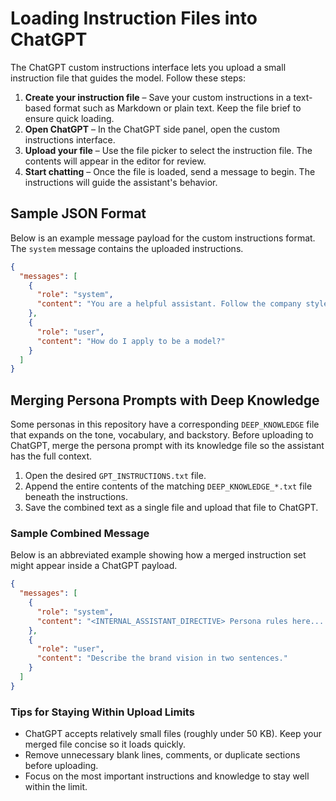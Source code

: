 # Loading Instruction Files into ChatGPT

The ChatGPT custom instructions interface lets you upload a small instruction file that guides the model. Follow these steps:

1. **Create your instruction file** – Save your custom instructions in a text-based format such as Markdown or plain text. Keep the file brief to ensure quick loading.
2. **Open ChatGPT** – In the ChatGPT side panel, open the custom instructions interface.
3. **Upload your file** – Use the file picker to select the instruction file. The contents will appear in the editor for review.
4. **Start chatting** – Once the file is loaded, send a message to begin. The instructions will guide the assistant's behavior.

## Sample JSON Format

Below is an example message payload for the custom instructions format. The `system` message contains the uploaded instructions.
```json
{
  "messages": [
    {
      "role": "system",
      "content": "You are a helpful assistant. Follow the company style guide and keep responses brief."
    },
    {
      "role": "user",
      "content": "How do I apply to be a model?"
    }
  ]
}
```

## Merging Persona Prompts with Deep Knowledge

Some personas in this repository have a corresponding `DEEP_KNOWLEDGE` file that expands on the tone, vocabulary, and backstory. Before uploading to ChatGPT, merge the persona prompt with its knowledge file so the assistant has the full context.

1. Open the desired `GPT_INSTRUCTIONS.txt` file.
2. Append the entire contents of the matching `DEEP_KNOWLEDGE_*.txt` file beneath the instructions.
3. Save the combined text as a single file and upload that file to ChatGPT.

### Sample Combined Message

Below is an abbreviated example showing how a merged instruction set might appear inside a ChatGPT payload.

```json
{
  "messages": [
    {
      "role": "system",
      "content": "<INTERNAL_ASSISTANT_DIRECTIVE> Persona rules here... </INTERNAL_ASSISTANT_DIRECTIVE>\n\n#CORE IDENTITY\nDetails from the deep knowledge file..."
    },
    {
      "role": "user",
      "content": "Describe the brand vision in two sentences."
    }
  ]
}
```

### Tips for Staying Within Upload Limits

- ChatGPT accepts relatively small files (roughly under 50&nbsp;KB). Keep your merged file concise so it loads quickly.
- Remove unnecessary blank lines, comments, or duplicate sections before uploading.
- Focus on the most important instructions and knowledge to stay well within the limit.
